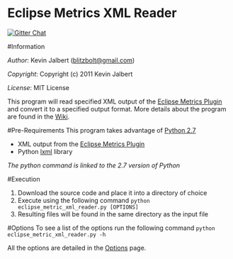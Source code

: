 Eclipse Metrics XML Reader
=====
[![Gitter Chat](http://img.shields.io/chat/gitter.png?color=brightgreen)](https://gitter.im/kevinjalbert/eclipse_metrics_xml_reader)

#Information

*Author*:    Kevin Jalbert  (blitzbolt@gmail.com)

*Copyright*: Copyright (c) 2011 Kevin Jalbert

*License*:   MIT License

This program will read specified XML output of the [Eclipse Metrics Plugin](http://sourceforge.net/projects/metrics/ "Eclipse Metrics Plugin") and convert it to a specified output format. More details about the program are found in the [Wiki](https://github.com/kevinjalbert/eclipse_metrics_xml_reader/wiki "Wiki").

#Pre-Requirements
This program takes advantage of [Python 2.7](http://www.python.org/ "Python")

* XML output from the [Eclipse Metrics Plugin](http://sourceforge.net/projects/metrics/ "Eclipse Metrics Plugin")
* Python [lxml](http://lxml.de/index.html "lxml") library

_The python command is linked to the 2.7 version of Python_

#Execution
1. Download the source code and place it into a directory of choice
2. Execute using the following command ```python eclipse_metric_xml_reader.py [OPTIONS]```
3. Resulting files will be found in the same directory as the input file

#Options
To see a list of the options run the following command ```python eclipse_metric_xml_reader.py -h```

All the options are detailed in the [Options](https://github.com/kevinjalbert/eclipse_metrics_xml_reader/wiki/Options "Options") page.
